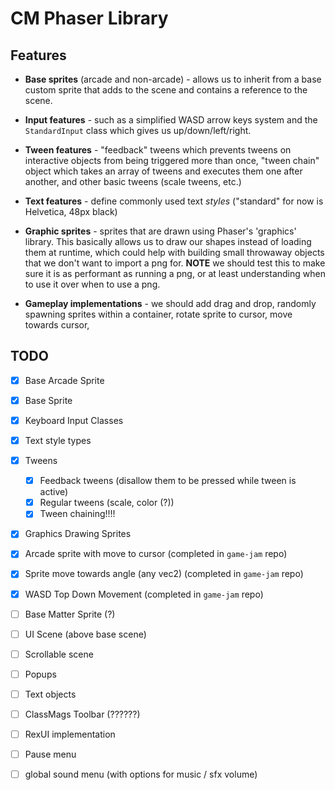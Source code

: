 # CM Phaser Library

## Features

- **Base sprites** (arcade and non-arcade) - allows us to inherit from a base custom sprite that adds to the scene and contains a reference to the scene.

- **Input features** - such as a simplified WASD arrow keys system and the `StandardInput` class which gives us up/down/left/right.

- **Tween features** - "feedback" tweens which prevents tweens on interactive objects from being triggered more than once, "tween chain" object which takes an array of tweens and executes them one after another, and other basic tweens (scale tweens, etc.)

- **Text features** - define commonly used text *styles* ("standard" for now is Helvetica, 48px black)

- **Graphic sprites** - sprites that are drawn using Phaser's 'graphics' library. This basically allows us to draw our shapes instead of loading them at runtime, which could help with building small throwaway objects that we don't want to import a png for. **NOTE** we should test this to make sure it is as performant as running a png, or at least understanding when to use it over when to use a png.

- **Gameplay implementations** - we should add drag and drop, randomly spawning sprites within a container, rotate sprite to cursor, move towards cursor, 

## TODO 

- [x] Base Arcade Sprite
- [x] Base Sprite
- [x] Keyboard Input Classes
- [x] Text style types
- [x] Tweens
    - [x] Feedback tweens (disallow them to be pressed while tween is active)
    - [x] Regular tweens (scale, color (?))
    - [x] Tween chaining!!!!
- [x] Graphics Drawing Sprites
- [x] Arcade sprite with move to cursor (completed in `game-jam` repo)
- [x] Sprite move towards angle (any vec2) (completed in `game-jam` repo)
- [x] WASD Top Down Movement (completed in `game-jam` repo)

- [ ] Base Matter Sprite (?)
- [ ] UI Scene (above base scene)
- [ ] Scrollable scene
- [ ] Popups
- [ ] Text objects
- [ ] ClassMags Toolbar (??????)
- [ ] RexUI implementation
- [ ] Pause menu
- [ ] global sound menu (with options for music / sfx volume)
